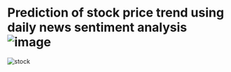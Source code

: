 # Prediction of stock price trend using daily news sentiment analysis![image](https://user-images.githubusercontent.com/74574958/177236432-ed1916f0-f726-4442-b449-f24d01b288c5.png)
![stock](https://user-images.githubusercontent.com/74574958/177237092-6f42cd3c-dfd9-4a57-af63-f12e824cd06c.jpg)
